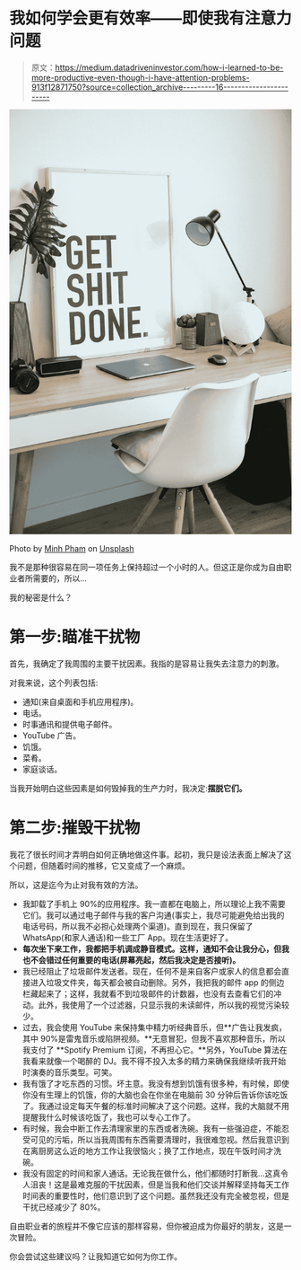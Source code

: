 # 我如何学会更有效率——即使我有注意力问题

> 原文：<https://medium.datadriveninvestor.com/how-i-learned-to-be-more-productive-even-though-i-have-attention-problems-913f12871750?source=collection_archive---------16----------------------->

![](img/5ce8693dacc98ff37f72e6106d30a7e6.png)

Photo by [Minh Pham](https://unsplash.com/@minhphamdesign?utm_source=medium&utm_medium=referral) on [Unsplash](https://unsplash.com?utm_source=medium&utm_medium=referral)

我不是那种很容易在同一项任务上保持超过一个小时的人。但这正是你成为自由职业者所需要的，所以…

我的秘密是什么？

# 第一步:瞄准干扰物

首先，我确定了我周围的主要干扰因素。我指的是容易让我失去注意力的刺激。

对我来说，这个列表包括:

*   通知(来自桌面和手机应用程序)。
*   电话。
*   时事通讯和提供电子邮件。
*   YouTube 广告。
*   饥饿。
*   菜肴。
*   家庭谈话。

当我开始明白这些因素是如何毁掉我的生产力时，我决定:**摆脱它们。**

# 第二步:摧毁干扰物

我花了很长时间才弄明白如何正确地做这件事。起初，我只是设法表面上解决了这个问题，但随着时间的推移，它又变成了一个麻烦。

所以，这是迄今为止对我有效的方法。

*   我卸载了手机上 90%的应用程序。我一直都在电脑上，所以理论上我不需要它们。我可以通过电子邮件与我的客户沟通(事实上，我尽可能避免给出我的电话号码，所以我不必担心处理两个渠道)。直到现在，我只保留了 WhatsApp(和家人通话)和一些工厂 App。现在生活更好了。
*   **每次坐下来工作，我都把手机调成静音模式。这样，通知不会让我分心，但我也不会错过任何重要的电话(屏幕亮起，然后我决定是否接听)。**
*   我已经阻止了垃圾邮件发送者。现在，任何不是来自客户或家人的信息都会直接进入垃圾文件夹，每天都会被自动删除。另外，我把我的邮件 app 的侧边栏藏起来了；这样，我就看不到垃圾邮件的计数器，也没有去查看它们的冲动。此外，我使用了一个过滤器，只显示我的未读邮件，所以我的视觉污染较少。
*   过去，我会使用 YouTube 来保持集中精力听经典音乐，但**广告让我发疯，其中 90%是雷鬼音乐或陷阱视频。**无意冒犯，但我不喜欢那种音乐，所以我支付了 **Spotify Premium 订阅，不再担心它。**另外，YouTube 算法在我看来就像一个喝醉的 DJ。我不得不投入太多的精力来确保我继续听我开始时演奏的音乐类型。可笑。
*   我有饿了才吃东西的习惯。坏主意。我没有想到饥饿有很多种，有时候，即使你没有生理上的饥饿，你的大脑也会在你坐在电脑前 30 分钟后告诉你该吃饭了。我通过设定每天午餐的标准时间解决了这个问题。这样，我的大脑就不用提醒我什么时候该吃饭了，我也可以专心工作了。
*   有时候，我会中断工作去清理家里的东西或者洗碗。我有一些强迫症，不能忍受可见的污垢，所以当我周围有东西需要清理时，我很难忽视。然后我意识到在离厨房这么近的地方工作让我很恼火；换了工作地点，现在午饭时间才洗碗。
*   我没有固定的时间和家人通话。无论我在做什么，他们都随时打断我…这真令人沮丧！这是最难克服的干扰因素，但是当我和他们交谈并解释坚持每天工作时间表的重要性时，他们意识到了这个问题。虽然我还没有完全被忽视，但是干扰已经减少了 80%。

自由职业者的旅程并不像它应该的那样容易，但你被迫成为你最好的朋友，这是一次冒险。

你会尝试这些建议吗？让我知道它如何为你工作。